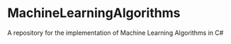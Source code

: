 # MachineLearningAlgorithms
A repository for the implementation of Machine Learning Algorithms in C#
